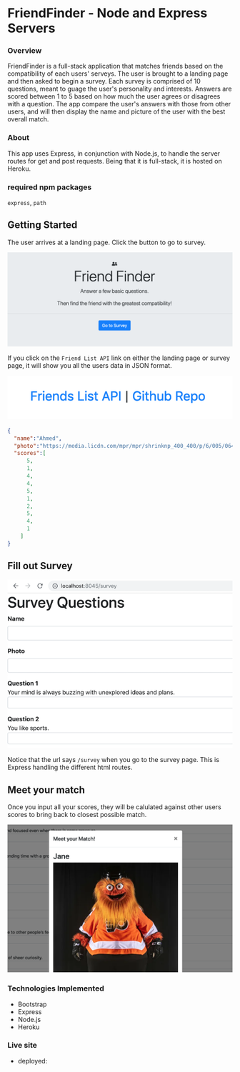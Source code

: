 # FriendFinder - Node and Express Servers

### Overview

FriendFinder is a full-stack application that matches friends based on the compatibility of each users' serveys.  The user is  brought to a landing page and then asked to begin a survey.  Each survey is comprised of 10 questions, meant to guage the user's personality and interests. Answers are scored between 1 to 5 based on how much the user agrees or disagrees with a question.  The app compare the user's answers with those from other users, and will then display the name and picture of the user with the best overall match.

### About
This app uses Express, in conjunction with Node.js, to handle the server routes for get and post requests. Being that it is full-stack, it is hosted on Heroku.

### required npm packages

`express`, `path` 

## Getting Started

The user arrives at a landing page.  Click the button to go to survey.

![landing-page](app/public/assets/screenshots/landing-page.png)

If you click on the `Friend List API` link on either the landing page or survey page, it will show you all the users data in JSON format.

![friend-list-api](app/public/assets/screenshots/friend-list-api.png)

```json
{
  "name":"Ahmed",
  "photo":"https://media.licdn.com/mpr/mpr/shrinknp_400_400/p/6/005/064/1bd/3435aa3.jpg",
  "scores":[
      5,
      1,
      4,
      4,
      5,
      1,
      2,
      5,
      4,
      1
    ]
}
```
## Fill out Survey

![survey-page](app/public/assets/screenshots/survey-page.png)

Notice that the url says `/survey` when you go to the survey page.  This is Express handling the different html routes.

## Meet your match

Once you input all your scores, they will be calulated against other users scores to bring back to closest possible match.

![meet-your-match](app/public/assets/screenshots/meet-your-match.png)

### Technologies Implemented

* Bootstrap
* Express
* Node.js
* Heroku

### Live site

* deployed: 



